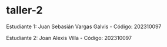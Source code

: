 # taller-2

Estudiante 1: Juan Sebasián Vargas Galvis - Código: 202310097

Estudiante 2: Joan Alexis Villa - Código: 202310097
